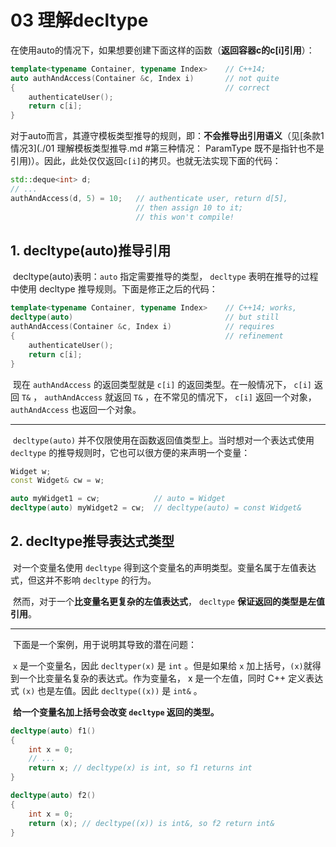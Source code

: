 # 03 理解decltype

​	在使用auto的情况下，如果想要创建下面这样的函数（**返回容器c的c[i]引用**）：

```C++
template<typename Container, typename Index> 	// C++14;
auto authAndAccess(Container &c, Index i) 		// not quite
{ 												// correct
    authenticateUser();
    return c[i];
}
```

​	对于auto而言，其遵守模板类型推导的规则，即：**不会推导出引用语义**（见[条款1情况3](./01 理解模板类型推导.md #第三种情况： ParamType 既不是指针也不是引用)）。因此，此处仅仅返回`c[i]`的拷贝。也就无法实现下面的代码：

```C++
std::deque<int> d;
// ...
authAndAccess(d, 5) = 10; 	// authenticate user, return d[5],
                            // then assign 10 to it;
                            // this won't compile!
```

## 1. decltype(auto)推导引用

​	decltype(auto)表明：`auto` 指定需要推导的类型， `decltype` 表明在推导的过程中使用 decltype 推导规则。下面是修正之后的代码：

```C++
template<typename Container, typename Index> 	// C++14; works,
decltype(auto) 									// but still
authAndAccess(Container &c, Index i) 			// requires
{ 												// refinement
    authenticateUser();
    return c[i];
}
```

​	现在 `authAndAccess` 的返回类型就是 `c[i]` 的返回类型。在一般情况下， `c[i]` 返 回 `T&` ， `authAndAccess` 就返回 `T&` ，在不常见的情况下， `c[i]` 返回一个对象， `authAndAccess` 也返回一个对象。

---

​	`decltype(auto)` 并不仅限使用在函数返回值类型上。当时想对一个表达式使用 `decltype` 的推导规则时，它也可以很方便的来声明一个变量： 

```C++
Widget w; 
const Widget& cw = w; 

auto myWidget1 = cw; 			// auto = Widget
decltype(auto) myWidget2 = cw; 	// decltype(auto) = const Widget&
```

## 2. decltype推导表达式类型

​	对一个变量名使用 `decltype` 得到这个变量名的声明类型。变量名属于左值表达式，但这并不影响 `decltype` 的行为。

​	然而，对于一个**比变量名更复杂的左值表达式**， `decltype` **保证返回的类型是左值引用**。

---

​	下面是一个案例，用于说明其导致的潜在问题：

​	`x` 是一个变量名，因此 `decltyper(x)` 是 `int` 。但是如果给 `x` 加上括号，`(x)`就得到一个比变量名复杂的表达式。作为变量名， x 是一个左值，同时 C++ 定义表达式 `(x)` 也是左值。因此 `decltype((x))` 是 `int&` 。

​	**给一个变量名加上括号会改变 `decltype` 返回的类型。**

```C++
decltype(auto) f1()
{
    int x = 0;
    // ...
    return x; // decltype(x) is int, so f1 returns int
}

decltype(auto) f2()
{
    int x = 0;
    return (x); // decltype((x)) is int&, so f2 return int&
}
```

